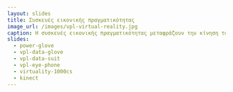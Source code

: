 ```yaml
---
layout: slides
title: Συσκευές εικονικής πραγματικότητας
image_url: /images/vpl-virtual-reality.jpg
caption: Η συσκευές εικονικής πραγματικότητας μεταφράζουν την κίνηση του χρήστη σε ένα εικονικό κόσμο δίνοντας έτσι μια πρωτόγνωρη εμπύρια εμβολίζοντας τον σε μέρη που η φυσική παρουσία καθιστάτε αδύνατη.
slides: 
  - power-glove
  - vpl-data-glove
  - vpl-data-suit
  - vpl-eye-phone
  - virtuality-1000cs
  - kinect
---
```

